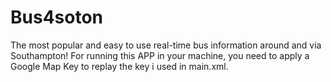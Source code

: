 Bus4soton
=========

The most popular and easy to use real-time bus information around and via Southampton!
For running this APP in your machine, you need to apply a Google Map Key to replay the key i used in main.xml.